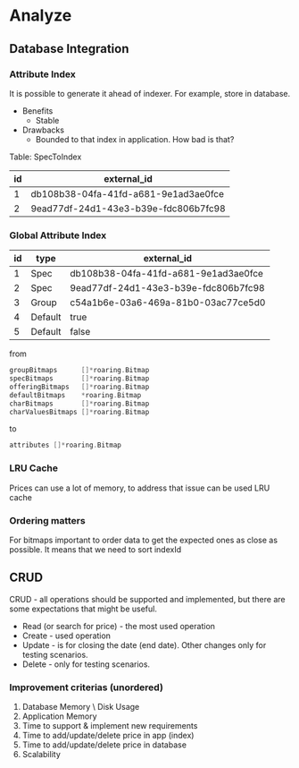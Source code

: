 # Analyze

## Database Integration
### Attribute Index
It is possible to generate it ahead of indexer. For example, store in database.
* Benefits
  * Stable
* Drawbacks
  * Bounded to that index in application. How bad is that?

Table: SpecToIndex

|id|external_id|
--- |--- |
|1|db108b38-04fa-41fd-a681-9e1ad3ae0fce|
|2|9ead77df-24d1-43e3-b39e-fdc806b7fc98|

### Global Attribute Index

|id|type|external_id|
--- |--- |--- |
|1|Spec|db108b38-04fa-41fd-a681-9e1ad3ae0fce|
|2|Spec|9ead77df-24d1-43e3-b39e-fdc806b7fc98|
|3|Group|c54a1b6e-03a6-469a-81b0-03ac77ce5d0|
|4|Default|true|
|5|Default|false|

from
```go
groupBitmaps      []*roaring.Bitmap
specBitmaps       []*roaring.Bitmap
offeringBitmaps   []*roaring.Bitmap
defaultBitmaps    *roaring.Bitmap
charBitmaps       []*roaring.Bitmap
charValuesBitmaps []*roaring.Bitmap
```

to
```go
attributes []*roaring.Bitmap
```

### LRU Cache
Prices can use a lot of memory, to address that issue can be used LRU cache

### Ordering matters
For bitmaps important to order data to get the expected ones as close as possible.
It means that we need to sort indexId

## CRUD
CRUD - all operations should be supported and implemented, but there are some expectations that might be useful.
* Read (or search for price) - the most used operation
* Create - used operation
* Update - is for closing the date (end date). Other changes only for testing scenarios.
* Delete - only for testing scenarios.

### Improvement criterias (unordered)
1. Database Memory \ Disk Usage
1. Application Memory
1. Time to support & implement new requirements
1. Time to add/update/delete price in app (index)
1. Time to add/update/delete price in database
1. Scalability